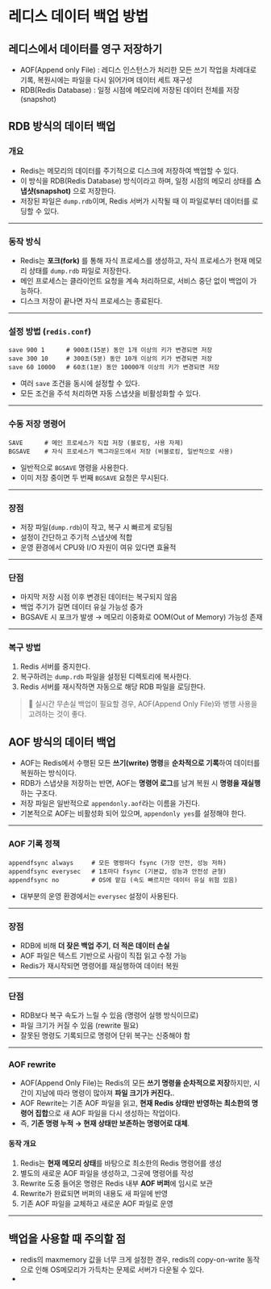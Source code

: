 # 레디스 데이터 백업 방법

## 레디스에서 데이터를 영구 저장하기

- AOF(Append only File) : 레디스 인스턴스가 처리한 모든 쓰기 작업을 차례대로 기록, 복원시에는 파일을 다시 읽어가며 데이터 세트 재구성
- RDB(Redis Database) : 일정 시점에 메모리에 저장된 데이터 전체를 저장 (snapshot)


## RDB 방식의 데이터 백업
###  개요
- Redis는 메모리의 데이터를 주기적으로 디스크에 저장하여 백업할 수 있다.
- 이 방식을 RDB(Redis Database) 방식이라고 하며, 일정 시점의 메모리 상태를 **스냅샷(snapshot)** 으로 저장한다.
- 저장된 파일은 `dump.rdb`이며, Redis 서버가 시작될 때 이 파일로부터 데이터를 로딩할 수 있다.

---

### 동작 방식
- Redis는 **포크(fork)** 를 통해 자식 프로세스를 생성하고, 자식 프로세스가 현재 메모리 상태를 `dump.rdb` 파일로 저장한다.
- 메인 프로세스는 클라이언트 요청을 계속 처리하므로, 서비스 중단 없이 백업이 가능하다.
- 디스크 저장이 끝나면 자식 프로세스는 종료된다.

---

### 설정 방법 (`redis.conf`)

    save 900 1      # 900초(15분) 동안 1개 이상의 키가 변경되면 저장
    save 300 10     # 300초(5분) 동안 10개 이상의 키가 변경되면 저장
    save 60 10000   # 60초(1분) 동안 10000개 이상의 키가 변경되면 저장

- 여러 `save` 조건을 동시에 설정할 수 있다.
- 모든 조건을 주석 처리하면 자동 스냅샷을 비활성화할 수 있다.

---

### 수동 저장 명령어

    SAVE      # 메인 프로세스가 직접 저장 (블로킹, 사용 자제)
    BGSAVE    # 자식 프로세스가 백그라운드에서 저장 (비블로킹, 일반적으로 사용)

- 일반적으로 `BGSAVE` 명령을 사용한다.
- 이미 저장 중이면 두 번째 `BGSAVE` 요청은 무시된다.

---

### 장점
- 저장 파일(`dump.rdb`)이 작고, 복구 시 빠르게 로딩됨
- 설정이 간단하고 주기적 스냅샷에 적합
- 운영 환경에서 CPU와 I/O 자원이 여유 있다면 효율적

---
### 단점
- 마지막 저장 시점 이후 변경된 데이터는 복구되지 않음
- 백업 주기가 길면 데이터 유실 가능성 증가
- BGSAVE 시 포크가 발생 → 메모리 이중화로 OOM(Out of Memory) 가능성 존재

---

### 복구 방법
1. Redis 서버를 중지한다.
2. 복구하려는 `dump.rdb` 파일을 설정된 디렉토리에 복사한다.
3. Redis 서버를 재시작하면 자동으로 해당 RDB 파일을 로딩한다.

> 🔸 실시간 무손실 백업이 필요할 경우, AOF(Append Only File)와 병행 사용을 고려하는 것이 좋다.


## AOF 방식의 데이터 백업
- AOF는 Redis에서 수행된 모든 **쓰기(write) 명령**을 **순차적으로 기록**하여 데이터를 복원하는 방식이다.
- RDB가 스냅샷을 저장하는 반면, AOF는 **명령어 로그**를 남겨 복원 시 **명령을 재실행**하는 구조다.
- 저장 파일은 일반적으로 `appendonly.aof`라는 이름을 가진다.
- 기본적으로 AOF는 비활성화 되어 있으며, `appendonly yes`를 설정해야 한다.

---
### AOF 기록 정책

    appendfsync always     # 모든 명령마다 fsync (가장 안전, 성능 저하)
    appendfsync everysec   # 1초마다 fsync (기본값, 성능과 안전성 균형)
    appendfsync no         # OS에 맡김 (속도 빠르지만 데이터 유실 위험 있음)

- 대부분의 운영 환경에서는 `everysec` 설정이 사용된다.

---

### 장점
- RDB에 비해 **더 잦은 백업 주기**, **더 적은 데이터 손실**
- AOF 파일은 텍스트 기반으로 사람이 직접 읽고 수정 가능
- Redis가 재시작되면 명령어를 재실행하여 데이터 복원

---

### 단점
- RDB보다 복구 속도가 느릴 수 있음 (명령어 실행 방식이므로)
- 파일 크기가 커질 수 있음 (rewrite 필요)
- 잘못된 명령도 기록되므로 명령어 단위 복구는 신중해야 함

---
### AOF rewrite
- AOF(Append Only File)는 Redis의 모든 **쓰기 명령을 순차적으로 저장**하지만,
  시간이 지남에 따라 명령이 많아져 **파일 크기가 커진다.**.
- AOF Rewrite는 기존 AOF 파일을 읽고, **현재 Redis 상태만 반영하는 최소한의 명령어 집합**으로 새 AOF 파일을 다시 생성하는 작업이다.
- 즉, **기존 명령 누적 → 현재 상태만 보존하는 명령어로 대체**.

#### 동작 개요

1. Redis는 **현재 메모리 상태**를 바탕으로 최소한의 Redis 명령어를 생성
2. 별도의 새로운 AOF 파일을 생성하고, 그곳에 명령어를 작성
3. Rewrite 도중 들어온 명령은 Redis 내부 **AOF 버퍼**에 임시로 보관
4. Rewrite가 완료되면 버퍼의 내용도 새 파일에 반영
5. 기존 AOF 파일을 교체하고 새로운 AOF 파일로 운영


---
## 백업을 사용할 때 주의할 점
- redis의 maxmemory 값을 너무 크게 설정한 경우, redis의 copy-on-write 동작으로 인해 OS메모리가 가득차는 문제로 서버가 다운될 수 있다.
- 